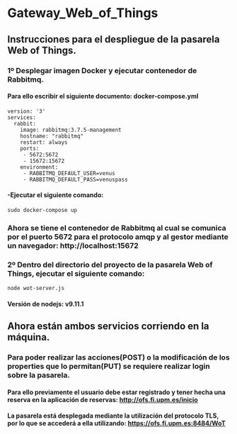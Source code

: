 # Gateway_Web_of_Things

## Instrucciones para el despliegue de la pasarela Web of Things.
### 1º Desplegar imagen Docker y ejecutar contenedor de Rabbitmq.
#### Para ello escribir el siguiente documento: docker-compose.yml
```
version: '3'
services:
  rabbit:
    image: rabbitmq:3.7.5-management
    hostname: "rabbitmq"
    restart: always
    ports:
     - 5672:5672
     - 15672:15672
    environment:
     - RABBITMQ_DEFAULT_USER=venus
     - RABBITMQ_DEFAULT_PASS=venuspass
```
#### -Ejecutar el siguiente comando:
```
sudo docker-compose up
```
### Ahora se tiene el contenedor de Rabbitmq al cual se comunica por el puerto 5672 para el protocolo amqp y al gestor mediante un navegador: http://localhost:15672

### 2º Dentro del directorio del proyecto de la pasarela Web of Things, ejecutar el siguiente comando:
```
node wot-server.js
```
#### Versión de nodejs: v9.11.1
## Ahora están ambos servicios corriendo en la máquina.

### Para poder realizar las acciones(POST) o la modificación de los properties que lo permitan(PUT) se requiere realizar login sobre la pasarela.
#### Para ello previamente el usuario debe estar registrado y tener hecha una reserva en la aplicación de reservas: http://ofs.fi.upm.es/inicio

#### La pasarela está desplegada mediante la utilización del protocolo TLS, por lo que se accederá a ella utilizando: https://ofs.fi.upm.es:8484/WoT